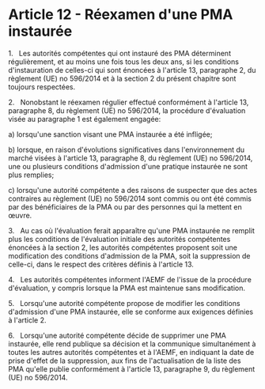 # Article 12 - Réexamen d'une PMA instaurée


1.   Les autorités compétentes qui ont instauré des PMA déterminent régulièrement, et au moins une fois tous les deux ans, si les conditions d'instauration de celles-ci qui sont énoncées à l'article 13, paragraphe 2, du règlement (UE) no 596/2014 et à la section 2 du présent chapitre sont toujours respectées.

2.   Nonobstant le réexamen régulier effectué conformément à l'article 13, paragraphe 8, du règlement (UE) no 596/2014, la procédure d'évaluation visée au paragraphe 1 est également engagée:

a) lorsqu'une sanction visant une PMA instaurée a été infligée;

b) lorsque, en raison d'évolutions significatives dans l'environnement du marché visées à l'article 13, paragraphe 8, du règlement (UE) no 596/2014, une ou plusieurs conditions d'admission d'une pratique instaurée ne sont plus remplies;

c) lorsqu'une autorité compétente a des raisons de suspecter que des actes contraires au règlement (UE) no 596/2014 sont commis ou ont été commis par des bénéficiaires de la PMA ou par des personnes qui la mettent en œuvre.

3.   Au cas où l'évaluation ferait apparaître qu'une PMA instaurée ne remplit plus les conditions de l'évaluation initiale des autorités compétentes énoncées à la section 2, les autorités compétentes proposent soit une modification des conditions d'admission de la PMA, soit la suppression de celle-ci, dans le respect des critères définis à l'article 13.

4.   Les autorités compétentes informent l'AEMF de l'issue de la procédure d'évaluation, y compris lorsque la PMA est maintenue sans modification.

5.   Lorsqu'une autorité compétente propose de modifier les conditions d'admission d'une PMA instaurée, elle se conforme aux exigences définies à l'article 2.

6.   Lorsqu'une autorité compétente décide de supprimer une PMA instaurée, elle rend publique sa décision et la communique simultanément à toutes les autres autorités compétentes et à l'AEMF, en indiquant la date de prise d'effet de la suppression, aux fins de l'actualisation de la liste des PMA qu'elle publie conformément à l'article 13, paragraphe 9, du règlement (UE) no 596/2014.

